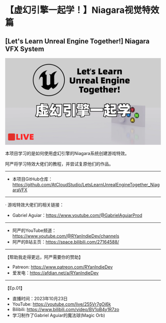 # 【虚幻引擎一起学！】Niagara视觉特效篇

## [Let's Learn Unreal Engine Together!] Niagara VFX System

![""](Images/Cover.png)

本项目学习的是如何使用虚幻引擎的Niagara系统创建游戏特效。

阿严将学习特效大佬们的教程，并尝试复原他们的作品。

---

- 本项目GitHub仓库：<https://github.com/AtCloudStudio/LetsLearnUnrealEngineTogether_NiagaraVFX>

---

· 游戏特效大佬们的相关链接：

- Gabriel Aguiar：<https://www.youtube.com/@GabrielAguiarProd>

---

- 阿严的YouTube频道：<https://www.youtube.com/@RYanIndieDev/channels>
- 阿严的B站主页：<https://space.bilibili.com/27164588/>

---

【帮助我走得更远，阿严需要你的赞助】

- Patreon: <https://www.patreon.com/RYanIndieDev>
- 爱发电：<https://afdian.net/a/RYanIndieDev>

---

【Ep.01】

- 直播时间：2023年10月23日
- YouTube: <https://youtube.com/live/255Vr7gOj6k>
- Bilibili: <https://www.bilibili.com/video/BV1oB4y1R7zo>
- 学习制作了Gabriel Aguiar的魔法球(Magic Orb)
